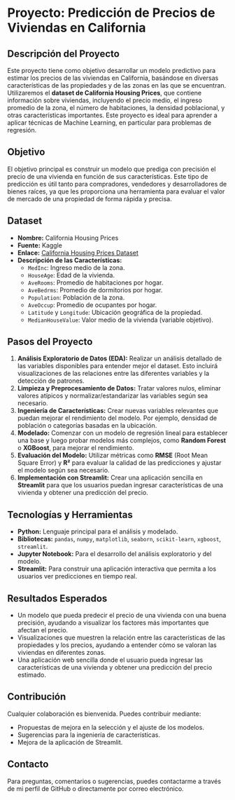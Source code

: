 # Proyecto: Predicción de Precios de Viviendas en California

## Descripción del Proyecto
Este proyecto tiene como objetivo desarrollar un modelo predictivo para estimar los precios de las viviendas en California, basándose en diversas características de las propiedades y de las zonas en las que se encuentran. Utilizaremos el **dataset de California Housing Prices**, que contiene información sobre viviendas, incluyendo el precio medio, el ingreso promedio de la zona, el número de habitaciones, la densidad poblacional, y otras características importantes. Este proyecto es ideal para aprender a aplicar técnicas de Machine Learning, en particular para problemas de regresión.

## Objetivo
El objetivo principal es construir un modelo que prediga con precisión el precio de una vivienda en función de sus características. Este tipo de predicción es útil tanto para compradores, vendedores y desarrolladores de bienes raíces, ya que les proporciona una herramienta para evaluar el valor de mercado de una propiedad de forma rápida y precisa.

## Dataset
- **Nombre:** California Housing Prices
- **Fuente:** Kaggle
- **Enlace:** [California Housing Prices Dataset](https://www.kaggle.com/datasets/camnugent/california-housing-prices)
- **Descripción de las Características:**
  - `MedInc`: Ingreso medio de la zona.
  - `HouseAge`: Edad de la vivienda.
  - `AveRooms`: Promedio de habitaciones por hogar.
  - `AveBedrms`: Promedio de dormitorios por hogar.
  - `Population`: Población de la zona.
  - `AveOccup`: Promedio de ocupantes por hogar.
  - `Latitude` y `Longitude`: Ubicación geográfica de la propiedad.
  - `MedianHouseValue`: Valor medio de la vivienda (variable objetivo).

## Pasos del Proyecto
1. **Análisis Exploratorio de Datos (EDA):** Realizar un análisis detallado de las variables disponibles para entender mejor el dataset. Esto incluirá visualizaciones de las relaciones entre las diferentes variables y la detección de patrones.
2. **Limpieza y Preprocesamiento de Datos:** Tratar valores nulos, eliminar valores atípicos y normalizar/estandarizar las variables según sea necesario.
3. **Ingeniería de Características:** Crear nuevas variables relevantes que puedan mejorar el rendimiento del modelo. Por ejemplo, densidad de población o categorías basadas en la ubicación.
4. **Modelado:** Comenzar con un modelo de regresión lineal para establecer una base y luego probar modelos más complejos, como **Random Forest** o **XGBoost**, para mejorar el rendimiento.
5. **Evaluación del Modelo:** Utilizar métricas como **RMSE** (Root Mean Square Error) y **R²** para evaluar la calidad de las predicciones y ajustar el modelo según sea necesario.
6. **Implementación con Streamlit:** Crear una aplicación sencilla en **Streamlit** para que los usuarios puedan ingresar características de una vivienda y obtener una predicción del precio.

## Tecnologías y Herramientas
- **Python:** Lenguaje principal para el análisis y modelado.
- **Bibliotecas:** `pandas`, `numpy`, `matplotlib`, `seaborn`, `scikit-learn`, `xgboost`, `streamlit`.
- **Jupyter Notebook:** Para el desarrollo del análisis exploratorio y del modelo.
- **Streamlit:** Para construir una aplicación interactiva que permita a los usuarios ver predicciones en tiempo real.

## Resultados Esperados
- Un modelo que pueda predecir el precio de una vivienda con una buena precisión, ayudando a visualizar los factores más importantes que afectan el precio.
- Visualizaciones que muestren la relación entre las características de las propiedades y los precios, ayudando a entender cómo se valoran las viviendas en diferentes zonas.
- Una aplicación web sencilla donde el usuario pueda ingresar las características de una vivienda y obtener una predicción del precio estimado.

## Contribución
Cualquier colaboración es bienvenida. Puedes contribuir mediante:
- Propuestas de mejora en la selección y el ajuste de los modelos.
- Sugerencias para la ingeniería de características.
- Mejora de la aplicación de Streamlit.

## Contacto
Para preguntas, comentarios o sugerencias, puedes contactarme a través de mi perfil de GitHub o directamente por correo electrónico.

